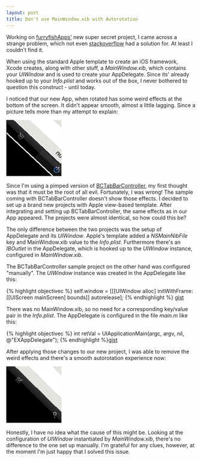 ```yaml
---
layout: post
title: Don't use MainWindow.xib with Autorotation
---
```


Working on [furryfishApps'](http://furryfishapps.com "furryfishApps") new super secret project, I came across a strange problem, which not even [stackoverflow](http://stackoverflow.com "stackoverflow") had a solution for. At least I couldn't find it.

When using the standard Apple template to create an iOS framework, Xcode creates, along with other stuff, a *MainWindow.xib*, which contains your *UIWindow* and is used to create your AppDelegate. Since its' already hooked up to your *Info.plist* and works out of the box, I never bothered to question this construct - until today. 

I noticed that our new App, when rotated has some weird effects at the bottom of the screen. It didn't appear smooth, almost a little lagging. Since a picture tells more than my attempt to explain:

![Weird effects when autorotating](/images/2011-03-20-autorotation-1.png "Weird effects when autorotating")

Since I'm using a pimped version of [BCTabBarController](http://github.com/dlinsin/BCTabBarController "BCTabBarController fork on github"), my first thought was that it must be the root of all evil. Fortunately, I was wrong! The sample coming with BCTabBarController doesn't show those effects. I decided to set up a brand new projects with Apple view-based template. After integrating and setting up BCTabBarController, the same effects as in our App appeared. The projects were almost identical, so how could this be? 

The only difference between the two projects was the setup of AppDelegate and its *UIWindow*. Apple's template added a *NSMainNibFile* key and MainWindow.xib value to the *Info.plist*. Furthermore there's an *IBOutlet* in the AppDelegate, which is hooked up to the *UIWindow* instance, configured in *MainWindow.xib*. 

The BCTabBarController sample project on the other hand was configured "manually". The *UIWindow* instance was created in the AppDelegate like this:

{% highlight objectivec %}
self.window = [[[UIWindow alloc] initWithFrame:
              [[UIScreen mainScreen] bounds]] autorelease];
{% endhighlight %}
<a class="gist" href="https://gist.github.com/868321">gist</a>

There was no MainWindow.xib, so no need for a corresponding key/value pair in the *Info.plist*. The AppDelegate is configured in the file *main.m* like this:

{% highlight objectivec %}
int retVal = UIApplicationMain(argc, argv, nil, @"EXAppDelegate");
{% endhighlight %}<a class="gist" href="https://gist.github.com/3512b737fd34a3e75a6a">gist</a>

After applying those changes to our new project, I was able to remove the weird effects and there's a smooth autorotation experience now:

![Smooth autorotation](/images/2011-03-20-autorotation-2.png "Smooth autorotation")

Honestly, I have no idea what the cause of this might be. Looking at the configuration of *UIWindow* instantiated by *MainWindow.xib*, there's no difference to the one set up manually. I'm grateful for any clues, however, at the moment I'm just happy that I solved this issue.
